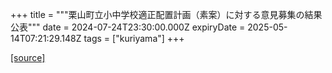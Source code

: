 +++
title = """栗山町立小中学校適正配置計画（素案）に対する意見募集の結果公表"""
date = 2024-07-24T23:30:00.000Z
expiryDate = 2025-05-14T07:21:29.148Z
tags = ["kuriyama"]
+++


[[source]](https://www.town.kuriyama.hokkaido.jp/site/mirai/27350.html)
